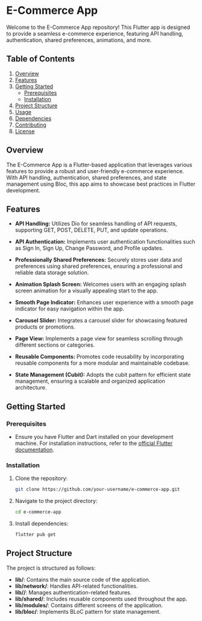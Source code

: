 # E-Commerce App

Welcome to the E-Commerce App repository! This Flutter app is designed to provide a seamless e-commerce experience, featuring API handling, authentication, shared preferences, animations, and more.

## Table of Contents
1. [Overview](#overview)
2. [Features](#features)
3. [Getting Started](#getting-started)
   - [Prerequisites](#prerequisites)
   - [Installation](#installation)
4. [Project Structure](#project-structure)
5. [Usage](#usage)
6. [Dependencies](#dependencies)
7. [Contributing](#contributing)
8. [License](#license)

## Overview

The E-Commerce App is a Flutter-based application that leverages various features to provide a robust and user-friendly e-commerce experience. With API handling, authentication, shared preferences, and state management using Bloc, this app aims to showcase best practices in Flutter development.

## Features

- **API Handling:** Utilizes Dio for seamless handling of API requests, supporting GET, POST, DELETE, PUT, and update operations.

- **API Authentication:** Implements user authentication functionalities such as Sign In, Sign Up, Change Password, and Profile updates.

- **Professionally Shared Preferences:** Securely stores user data and preferences using shared preferences, ensuring a professional and reliable data storage solution.

- **Animation Splash Screen:** Welcomes users with an engaging splash screen animation for a visually appealing start to the app.

- **Smooth Page Indicator:** Enhances user experience with a smooth page indicator for easy navigation within the app.

- **Carousel Slider:** Integrates a carousel slider for showcasing featured products or promotions.

- **Page View:** Implements a page view for seamless scrolling through different sections or categories.

- **Reusable Components:** Promotes code reusability by incorporating reusable components for a more modular and maintainable codebase.

- **State Management (Cubit):** Adopts the cubit pattern for efficient state management, ensuring a scalable and organized application architecture.

## Getting Started

### Prerequisites

- Ensure you have Flutter and Dart installed on your development machine. For installation instructions, refer to the [official Flutter documentation](https://flutter.dev/docs/get-started/install).

### Installation

1. Clone the repository:

   ```bash
   git clone https://github.com/your-username/e-commerce-app.git
1. Navigate to the project directory:
    ```bash
   cd e-commerce-app
2. Install dependencies:
    ```bash
   flutter pub get
    
## Project Structure

The project is structured as follows:

- **lib/**: Contains the main source code of the application.
- **lib/network/**: Handles API-related functionalities.
- **lib//**: Manages authentication-related features.
- **lib/shared/**: Includes reusable components used throughout the app.
- **lib/modules/**: Contains different screens of the application.
- **lib/bloc/**: Implements BLoC pattern for state management.


